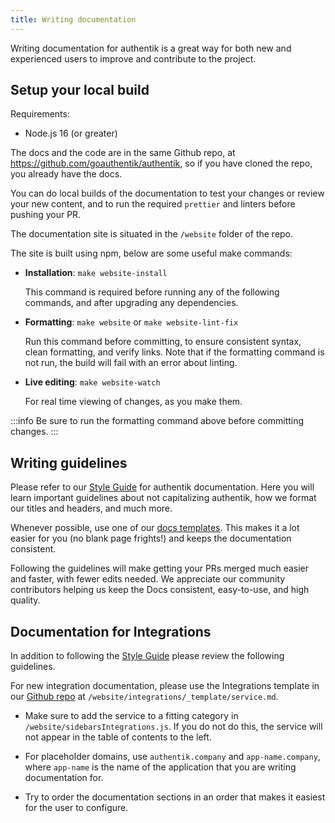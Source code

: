 ```yaml
---
title: Writing documentation
---
```


Writing documentation for authentik is a great way for both new and experienced users to improve and contribute to the project.

## Setup your local build

Requirements:

-   Node.js 16 (or greater)

The docs and the code are in the same Github repo, at https://github.com/goauthentik/authentik, so if you have cloned the repo, you already have the docs.

You can do local builds of the documentation to test your changes or review your new content, and to run the required `prettier` and linters before pushing your PR.

The documentation site is situated in the `/website` folder of the repo.

The site is built using npm, below are some useful make commands:

-   **Installation**: `make website-install`

    This command is required before running any of the following commands, and after upgrading any dependencies.

-   **Formatting**: `make website` or `make website-lint-fix`

    Run this command before committing, to ensure consistent syntax, clean formatting, and verify links. Note that if the formatting command is not run, the build will fail with an error about linting.

-   **Live editing**: `make website-watch`

    For real time viewing of changes, as you make them.

:::info
Be sure to run the formatting command above before committing changes.
:::

## Writing guidelines

Please refer to our [Style Guide](./style-guide.mdx) for authentik documentation. Here you will learn important guidelines about not capitalizing authentik, how we format our titles and headers, and much more.

Whenever possible, use one of our [docs templates](./templates/index.md). This makes it a lot easier for you (no blank page frights!) and keeps the documentation consistent.

Following the guidelines will make getting your PRs merged much easier and faster, with fewer edits needed. We appreciate our community contributors helping us keep the Docs consistent, easy-to-use, and high quality.

## Documentation for Integrations

In addition to following the [Style Guide](./style-guide.mdx) please review the following guidelines.

For new integration documentation, please use the Integrations template in our [Github repo](https://github.com/goauthentik/authentik) at `/website/integrations/_template/service.md`.

-   Make sure to add the service to a fitting category in `/website/sidebarsIntegrations.js`. If you do not do this, the service will not appear in the table of contents to the left.

-   For placeholder domains, use `authentik.company` and `app-name.company`, where `app-name` is the name of the application that you are writing documentation for.
-   Try to order the documentation sections in an order that makes it easiest for the user to configure.
